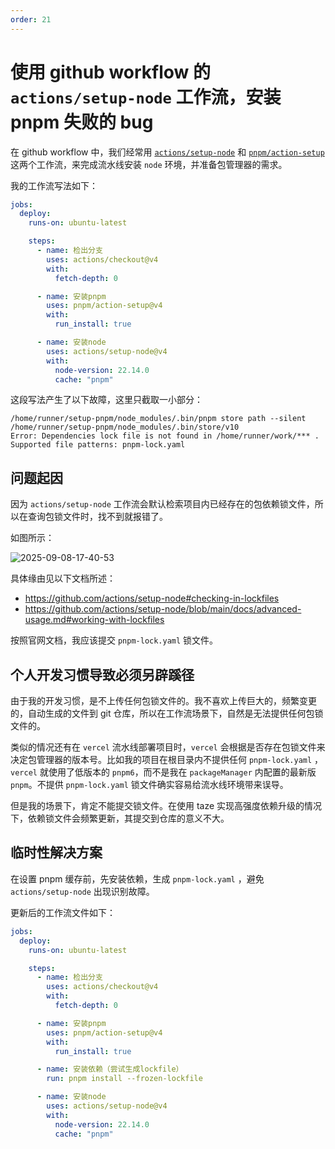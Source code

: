 ```yaml
---
order: 21
---
```


<!-- TODO: 掘金发文 -->

# 使用 github workflow 的 `actions/setup-node` 工作流，安装 pnpm 失败的 bug

在 github workflow 中，我们经常用 [`actions/setup-node`](https://github.com/actions/setup-node) 和 [`pnpm/action-setup`](https://github.com/pnpm/action-setup) 这两个工作流，来完成流水线安装 `node` 环境，并准备包管理器的需求。

我的工作流写法如下：

<!--
	这里为了掘金发文，没有使用vitepress的导入代码片段写法，故代码片段会存在更新不及时的情况。
	完整的代码片段 code\021\setup-node-and-pnpm.yaml
-->

```yaml
jobs:
  deploy:
    runs-on: ubuntu-latest

    steps:
      - name: 检出分支
        uses: actions/checkout@v4
        with:
          fetch-depth: 0

      - name: 安装pnpm
        uses: pnpm/action-setup@v4
        with:
          run_install: true

      - name: 安装node
        uses: actions/setup-node@v4
        with:
          node-version: 22.14.0
          cache: "pnpm"
```

这段写法产生了以下故障，这里只截取一小部分：

<!--
	这里为了掘金发文，没有使用vitepress的导入代码片段写法，故代码片段会存在更新不及时的情况。
	完整的代码片段 code\021\error.log
-->

```log
/home/runner/setup-pnpm/node_modules/.bin/pnpm store path --silent
/home/runner/setup-pnpm/node_modules/.bin/store/v10
Error: Dependencies lock file is not found in /home/runner/work/*** . Supported file patterns: pnpm-lock.yaml
```

## 问题起因

因为 `actions/setup-node` 工作流会默认检索项目内已经存在的包依赖锁文件，所以在查询包锁文件时，找不到就报错了。

如图所示：

![2025-09-08-17-40-53](https://gh-img-store.ruan-cat.com/img/2025-09-08-17-40-53.png)

具体缘由见以下文档所述：

- https://github.com/actions/setup-node#checking-in-lockfiles
- https://github.com/actions/setup-node/blob/main/docs/advanced-usage.md#working-with-lockfiles

按照官网文档，我应该提交 `pnpm-lock.yaml` 锁文件。

## 个人开发习惯导致必须另辟蹊径

由于我的开发习惯，是不上传任何包锁文件的。我不喜欢上传巨大的，频繁变更的，自动生成的文件到 git 仓库，所以在工作流场景下，自然是无法提供任何包锁文件的。

类似的情况还有在 `vercel` 流水线部署项目时，`vercel` 会根据是否存在包锁文件来决定包管理器的版本号。比如我的项目在根目录内不提供任何 `pnpm-lock.yaml` ，`vercel` 就使用了低版本的 `pnpm6`，而不是我在 `packageManager` 内配置的最新版 `pnpm`。不提供 `pnpm-lock.yaml` 锁文件确实容易给流水线环境带来误导。

但是我的场景下，肯定不能提交锁文件。在使用 taze 实现高强度依赖升级的情况下，依赖锁文件会频繁更新，其提交到仓库的意义不大。

## 临时性解决方案

在设置 pnpm 缓存前，先安装依赖，生成 `pnpm-lock.yaml` ，避免 `actions/setup-node` 出现识别故障。

更新后的工作流文件如下：

<!--
	这里为了掘金发文，没有使用vitepress的导入代码片段写法，故代码片段会存在更新不及时的情况。
	完整的代码片段 code\021\setup-node-and-pnpm-with-lockfile.yaml
-->

```yaml
jobs:
  deploy:
    runs-on: ubuntu-latest

    steps:
      - name: 检出分支
        uses: actions/checkout@v4
        with:
          fetch-depth: 0

      - name: 安装pnpm
        uses: pnpm/action-setup@v4
        with:
          run_install: true

      - name: 安装依赖（尝试生成lockfile）
        run: pnpm install --frozen-lockfile

      - name: 安装node
        uses: actions/setup-node@v4
        with:
          node-version: 22.14.0
          cache: "pnpm"
```
